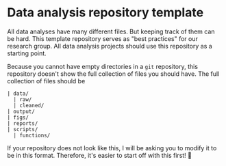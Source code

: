 # Data analysis repository template

All data analyses have many different files. But keeping track of them can be hard. This template repository serves as "best practices" for our research group. All data analysis projects should use this repository as a starting point.

Because you cannot have empty directories in a `git` repository, this repository doesn't show the full collection of files you should have. The full collection of files should be

```
| data/
  | raw/
  | cleaned/
| output/
| figs/
| reports/
| scripts/
  | functions/
```

If your repository does not look like this, I will be asking you to modify it to be in this format. Therefore, it's easier to start off with this first! :grimacing:
